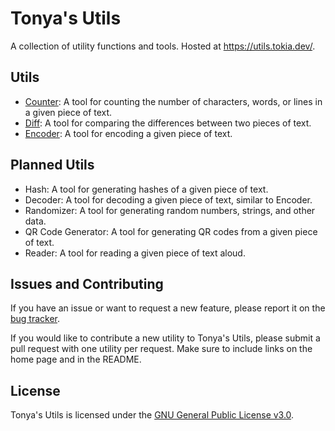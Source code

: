 # Tonya's Utils

A collection of utility functions and tools. Hosted at https://utils.tokia.dev/.

## Utils

- [Counter](https://utils.tokia.dev/counter): A tool for counting the number of characters, words, or lines in a given piece of text.
- [Diff](https://utils.tokia.dev/diff): A tool for comparing the differences between two pieces of text.
- [Encoder](https://utils.tokia.dev/encoder): A tool for encoding a given piece of text.

## Planned Utils

- Hash: A tool for generating hashes of a given piece of text.
- Decoder: A tool for decoding a given piece of text, similar to Encoder.
- Randomizer: A tool for generating random numbers, strings, and other data.
- QR Code Generator: A tool for generating QR codes from a given piece of text.
- Reader: A tool for reading a given piece of text aloud.

## Issues and Contributing

If you have an issue or want to request a new feature, please report it on the [bug tracker](https://github.com/tonyaellie/tonya-utils/issues).

If you would like to contribute a new utility to Tonya's Utils, please submit a pull request with one utility per request. Make sure to include links on the home page and in the README.

## License

Tonya's Utils is licensed under the [GNU General Public License v3.0](https://github.com/tonyaellie/tonya-utils/blob/main/LICENSE).
